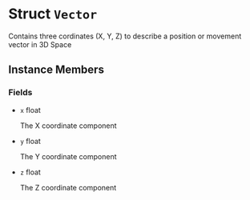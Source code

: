# Struct <code>Vector</code>

Contains three cordinates (X, Y, Z) to describe a position or movement vector in 3D Space
## Instance Members
### Fields
- <code id="x">x</code> float

  The X coordinate component
- <code id="y">y</code> float

  The Y coordinate component
- <code id="z">z</code> float

  The Z coordinate component